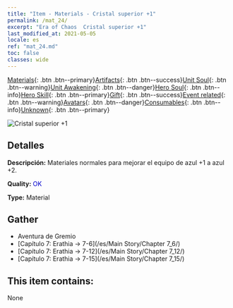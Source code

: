 ```yaml
---
title: "Item - Materials - Cristal superior +1"
permalink: /mat_24/
excerpt: "Era of Chaos  Cristal superior +1"
last_modified_at: 2021-05-05
locale: es
ref: "mat_24.md"
toc: false
classes: wide
---
```

 [Materials](/ItemsES/){: .btn .btn--primary}[Artifacts](/ItemsES/Artifacts/){: .btn .btn--success}[Unit Soul](/ItemsES/UnitSoul/){: .btn .btn--warning}[Unit Awakening](/ItemsES/UnitAwakening/){: .btn .btn--danger}[Hero Soul](/ItemsES/HeroSoul/){: .btn .btn--info}[Hero Skill](/ItemsES/HeroSkill/){: .btn .btn--primary}[Gift](/ItemsES/Gift/){: .btn .btn--success}[Event related](/ItemsES/Events/){: .btn .btn--warning}[Avatars](/ItemsES/Avatars/){: .btn .btn--danger}[Consumables](/ItemsES/Consumables/){: .btn .btn--info}[Unknown](/ItemsES/Unknown/){: .btn .btn--primary}

 ![Cristal superior +1](/images/t/i_cailiao_shuijing1.png)

## Detalles
 **Descripción:** Materiales normales para mejorar el equipo de azul +1 a azul +2.

 **Quality:** <span style="color: #0000CD">OK</span>

 **Type:** Material

## Gather

*    Aventura de Gremio 
*    [Capítulo 7: Erathia -> 7-6](/es/Main Story/Chapter 7_6/) 
*    [Capítulo 7: Erathia -> 7-12](/es/Main Story/Chapter 7_12/) 
*    [Capítulo 7: Erathia -> 7-15](/es/Main Story/Chapter 7_15/) 

## This item contains:

  None


